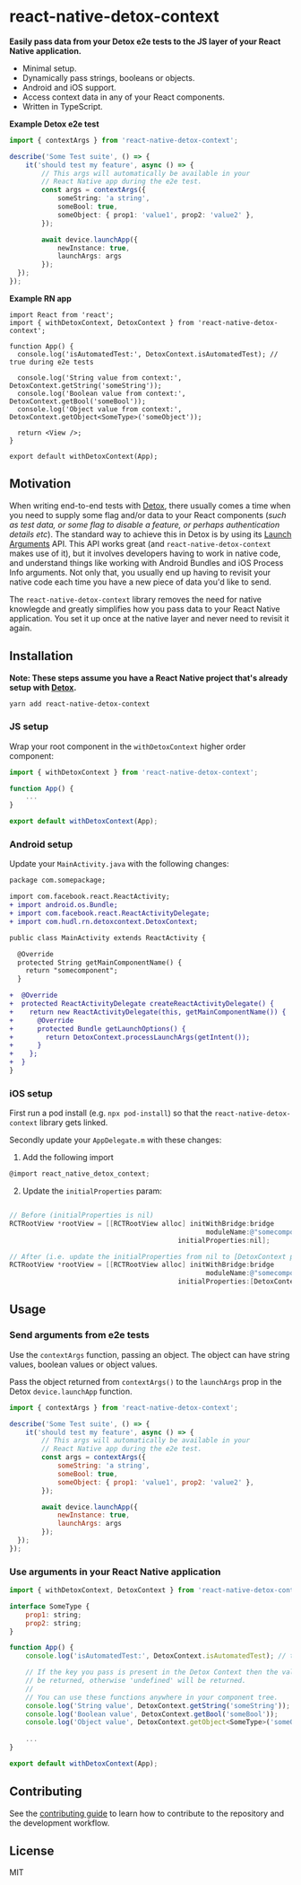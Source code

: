 # react-native-detox-context

**Easily pass data from your Detox e2e tests to the JS layer of your React Native application.**

* Minimal setup.
* Dynamically pass strings, booleans or objects.
* Android and iOS support.
* Access context data in any of your React components.
* Written in TypeScript.

**Example Detox e2e test**

```typescript
import { contextArgs } from 'react-native-detox-context';

describe('Some Test suite', () => {
    it('should test my feature', async () => {
        // This args will automatically be available in your 
        // React Native app during the e2e test.
        const args = contextArgs({
            someString: 'a string',
            someBool: true,
            someObject: { prop1: 'value1', prop2: 'value2' },
        });

        await device.launchApp({ 
            newInstance: true, 
            launchArgs: args 
        });
  });
});
```

**Example RN app**

```tsx
import React from 'react';
import { withDetoxContext, DetoxContext } from 'react-native-detox-context';

function App() {
  console.log('isAutomatedTest:', DetoxContext.isAutomatedTest); // true during e2e tests

  console.log('String value from context:', DetoxContext.getString('someString'));
  console.log('Boolean value from context:', DetoxContext.getBool('someBool'));
  console.log('Object value from context:', DetoxContext.getObject<SomeType>('someObject'));

  return <View />;
}

export default withDetoxContext(App);
```

## Motivation

When writing end-to-end tests with [Detox](https://github.com/wix/Detox), there usually comes a time when you need to supply some flag and/or data to your React components (_such as test data, or some flag to disable a feature, or perhaps authentication details etc_). The standard way to achieve this in Detox is by using its [Launch Arguments](https://github.com/wix/Detox/blob/master/docs/APIRef.LaunchArgs.md) API. This API works great (and `react-native-detox-context` makes use of it), but it involves developers having to work in native code, and understand things like working with Android Bundles and iOS Process Info arguments. Not only that, you usually end up having to revisit your native code each time you have a new piece of data you'd like to send. 

The `react-native-detox-context` library removes the need for native knowlegde and greatly simplifies how you pass data to your React Native application. You set it up once at the native layer and never need to revisit it again.

## Installation

**Note: These steps assume you have a React Native project that's already setup with [Detox](https://github.com/wix/Detox/blob/master/docs/Introduction.GettingStarted.md).**

```sh
yarn add react-native-detox-context
```
### JS setup

Wrap your root component in the `withDetoxContext` higher order component:

```typescript
import { withDetoxContext } from 'react-native-detox-context';

function App() {
    ...
}

export default withDetoxContext(App);
```

### Android setup

Update your `MainActivity.java` with the following changes:

```diff
package com.somepackage;

import com.facebook.react.ReactActivity;
+ import android.os.Bundle;
+ import com.facebook.react.ReactActivityDelegate;
+ import com.hudl.rn.detoxcontext.DetoxContext;

public class MainActivity extends ReactActivity {

  @Override
  protected String getMainComponentName() {
    return "somecomponent";
  }

+  @Override
+  protected ReactActivityDelegate createReactActivityDelegate() {
+    return new ReactActivityDelegate(this, getMainComponentName()) {
+      @Override
+      protected Bundle getLaunchOptions() {
+        return DetoxContext.processLaunchArgs(getIntent());
+      }
+    };
+  }
}
```

### iOS setup

First run a pod install (e.g. `npx pod-install`) so that the `react-native-detox-context` library gets linked.

Secondly update your `AppDelegate.m` with these changes:

1. Add the following import

```objectivec
@import react_native_detox_context;
```

2. Update the `initialProperties` param:

```objectivec

// Before (initialProperties is nil)
RCTRootView *rootView = [[RCTRootView alloc] initWithBridge:bridge
                                                 moduleName:@"somecomponent"
                                          initialProperties:nil];

// After (i.e. update the initialProperties from nil to [DetoxContext processLaunchArgs])
RCTRootView *rootView = [[RCTRootView alloc] initWithBridge:bridge
                                                 moduleName:@"somecomponent"
                                          initialProperties:[DetoxContext processLaunchArgs]];
```

## Usage

### Send arguments from e2e tests

Use the `contextArgs` function, passing an object. The object can have string values, boolean values or object values.

Pass the object returned from `contextArgs()` to the `launchArgs` prop in the Detox `device.launchApp` function.

```javascript
import { contextArgs } from 'react-native-detox-context';

describe('Some Test suite', () => {
    it('should test my feature', async () => {
        // This args will automatically be available in your 
        // React Native app during the e2e test.
        const args = contextArgs({
            someString: 'a string',
            someBool: true,
            someObject: { prop1: 'value1', prop2: 'value2' },
        });

        await device.launchApp({ 
            newInstance: true, 
            launchArgs: args 
        });
  });
});
```

### Use arguments in your React Native application

```jsx
import { withDetoxContext, DetoxContext } from 'react-native-detox-context';

interface SomeType {
    prop1: string;
    prop2: string;
}

function App() {
    console.log('isAutomatedTest:', DetoxContext.isAutomatedTest); // true during e2e tests

    // If the key you pass is present in the Detox Context then the value will 
    // be returned, otherwise 'undefined' will be returned.
    //
    // You can use these functions anywhere in your component tree.
    console.log('String value', DetoxContext.getString('someString'));
    console.log('Boolean value', DetoxContext.getBool('someBool'));
    console.log('Object value', DetoxContext.getObject<SomeType>('someObject'));
    
    ...
}

export default withDetoxContext(App);
```

## Contributing

See the [contributing guide](CONTRIBUTING.md) to learn how to contribute to the repository and the development workflow.

## License

MIT
